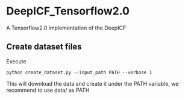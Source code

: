 # DeepICF_Tensorflow2.0
A Tensorflow2.0 implementation of the DeepICF 


## Create dataset files

Execute 
```
python create_dataset.py --input_path PATH --verbose 1
```

This will download the data and create it under the PATH variable, we recommend to use data/ as PATH
